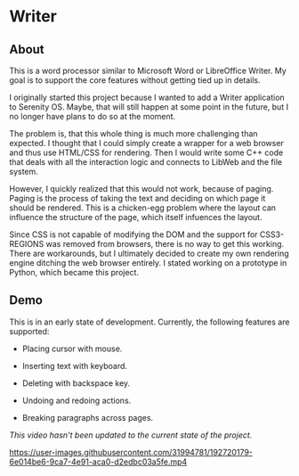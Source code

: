 # Writer

## About

This is a word processor similar to Microsoft Word or LibreOffice Writer.
My goal is to support the core features without getting tied up in details.

I originally started this project because I wanted to add a Writer application to Serenity OS.
Maybe, that will still happen at some point in the future, but I no longer have plans to do so at the moment.

The problem is, that this whole thing is much more challenging than expected.
I thought that I could simply create a wrapper for a web browser and thus use HTML/CSS for rendering.
Then I would write some C++ code that deals with all the interaction logic and connects to LibWeb and the file system.

However, I quickly realized that this would not work, because of paging.
Paging is the process of taking the text and deciding on which page it should be rendered.
This is a chicken-egg problem where the layout can influence the structure of the page, which itself infuences the layout.

Since CSS is not capable of modifying the DOM and the support for CSS3-REGIONS was removed from browsers, there is no way to get this working.
There are workarounds, but I ultimately decided to create my own rendering engine ditching the web browser entirely.
I stated working on a prototype in Python, which became this project.

## Demo

This is in an early state of development. Currently, the following features are supported:

-   Placing cursor with mouse.

-   Inserting text with keyboard.

-   Deleting with backspace key.

-   Undoing and redoing actions.

-   Breaking paragraphs across pages.

*This video hasn't been updated to the current state of the project.*

https://user-images.githubusercontent.com/31994781/192720179-6e014be6-9ca7-4e91-aca0-d2edbc03a5fe.mp4
